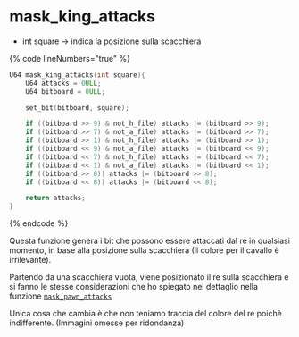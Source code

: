 # mask\_king\_attacks

* int square -> indica la posizione sulla scacchiera

{% code lineNumbers="true" %}
```c
U64 mask_king_attacks(int square){
    U64 attacks = 0ULL;
    U64 bitboard = 0ULL;

    set_bit(bitboard, square);

    if ((bitboard >> 9) & not_h_file) attacks |= (bitboard >> 9);
    if ((bitboard >> 7) & not_a_file) attacks |= (bitboard >> 7);
    if ((bitboard >> 1) & not_h_file) attacks |= (bitboard >> 1);
    if ((bitboard << 9) & not_a_file) attacks |= (bitboard << 9);
    if ((bitboard << 7) & not_h_file) attacks |= (bitboard << 7);
    if ((bitboard << 1) & not_a_file) attacks |= (bitboard << 1);
    if ((bitboard >> 8)) attacks |= (bitboard >> 8);
    if ((bitboard << 8)) attacks |= (bitboard << 8);

    return attacks;
}
```
{% endcode %}

Questa funzione genera i bit che possono essere attaccati dal re in qualsiasi momento, in base alla posizione sulla scacchiera (Il colore per il cavallo è irrilevante).

Partendo da una scacchiera vuota, viene posizionato il re sulla scacchiera e si fanno le stesse considerazioni che ho spiegato nel dettaglio nella funzione [`mask_pawn_attacks`](mask\_pawn\_attacks.md)

Unica cosa che cambia è che non teniamo traccia del colore del re poichè indifferente. (Immagini omesse per ridondanza)
